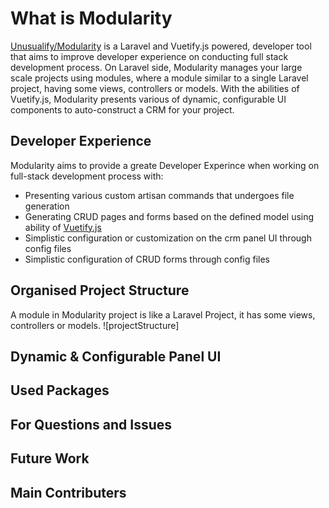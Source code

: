 # What is Modularity
[Unusualify/Modularity](https://github.com/unusualify/modularity) is a Laravel and Vuetify.js powered, developer tool that aims to improve developer experience on conducting full stack development process. On Laravel side, Modularity manages your large scale projects using modules, where a module similar to a single Laravel project, having some views, controllers or models. With the abilities of Vuetify.js, Modularity presents various of dynamic, configurable UI components to auto-construct a CRM for your project.

## Developer Experience

Modularity aims to provide a greate Developer Experince when working on full-stack development process with:
- Presenting various custom artisan commands that undergoes file generation
- Generating CRUD pages and forms based on the defined model using ability of [Vuetify.js](https://vuetifyjs.com/en/)
- Simplistic configuration or customization on the crm panel UI through config files
- Simplistic configuration of CRUD forms through config files
  
## Organised Project Structure

A module in Modularity project is like a Laravel Project, it has some views, controllers or models. 
![projectStructure]

## Dynamic & Configurable Panel UI


## Used Packages


## For Questions and Issues

## Future Work


## Main Contributers



<script setup>
import { VPTeamMembers } from 'vitepress/theme'
const members = [
    {
      avatar: 'https://avatars.githubusercontent.com/u/80110747',
      name: 'Ilker CIBLAK',
      title: 'Full Stack Developer',
      links: [
        { icon: 'github', link: 'https://github.com/ilkerciblak' },
        { icon: 'twitter', link: 'https://twitter.com/ilker_exe' }
      ]
    },

  ]

</script>

<VPTeamMembers size="small" :members="members" />
